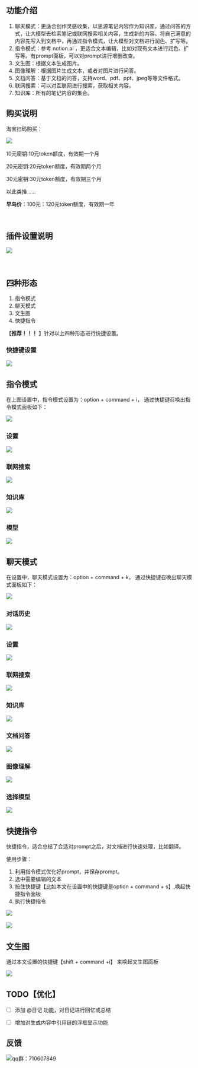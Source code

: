## 功能介绍
1. 聊天模式：更适合创作灵感收集，以思源笔记内容作为知识库，通过问答的方式，让大模型去检索笔记或联网搜索相关内容，生成新的内容。将自己满意的内容先写入到文档中，再通过指令模式，让大模型对文档进行润色、扩写等。
2. 指令模式：参考 notion.ai ，更适合文本编辑，比如对现有文本进行润色、扩写等。有prompt面板，可以对prompt进行增删改查。
3. 文生图：根据文本生成图片。
4. 图像理解：根据图片生成文本，或者对图片进行问答。
5. 文档问答：基于文档的问答，支持word、pdf、ppt、jpeg等等文件格式。
6. 联网搜索：可以对互联网进行搜索，获取相关内容。
7. 知识库：所有的笔记内容的集合。

## 购买说明

淘宝扫码购买：

​![](https://pub-a4fc15e05e5b45ae93e81825f01bfb69.r2.dev/files/20250221183928068.png)​

10元密钥:10元token额度，有效期一个月

20元密钥:20元token额度，有效期两个月

30元密钥:30元token额度，有效期三个月

以此类推……

**早鸟价**：100元：120元token额度，有效期一年

‍
## 插件设置说明

​![](https://pub-a4fc15e05e5b45ae93e81825f01bfb69.r2.dev/files/20250221183944898.png)​

‍

## 四种形态

1. 指令模式
2. 聊天模式
3. 文生图
4. 快捷指令

【**推荐！！！** 】针对以上四种形态进行快捷设置。

### 快捷键设置

​![](https://pub-a4fc15e05e5b45ae93e81825f01bfb69.r2.dev/files/20250221184003473.png)​

## 指令模式

在上图设置中，指令模式设置为：option + command + i， 通过快捷键召唤出指令模式面板如下：

​![](https://pub-a4fc15e05e5b45ae93e81825f01bfb69.r2.dev/files/20250221184018422.png)​

### 设置

​![](https://pub-a4fc15e05e5b45ae93e81825f01bfb69.r2.dev/files/20250221184027227.png)​

### 联网搜索

​![](https://pub-a4fc15e05e5b45ae93e81825f01bfb69.r2.dev/files/20250221184042457.png)​

### 知识库

​![](https://pub-a4fc15e05e5b45ae93e81825f01bfb69.r2.dev/files/20250221184107634.png)​

### 模型

​![](https://pub-a4fc15e05e5b45ae93e81825f01bfb69.r2.dev/files/20250221184116444.png)​

## 聊天模式

在设置中，聊天模式设置为：option + command + k， 通过快捷键召唤出聊天模式面板如下：

​![](https://pub-a4fc15e05e5b45ae93e81825f01bfb69.r2.dev/files/20250221184127293.png)​

### 对话历史

​![](https://pub-a4fc15e05e5b45ae93e81825f01bfb69.r2.dev/files/20250221184138335.png)​

### 设置

​![](https://pub-a4fc15e05e5b45ae93e81825f01bfb69.r2.dev/files/20250221184152726.png)​

### 联网搜索

​![](https://pub-a4fc15e05e5b45ae93e81825f01bfb69.r2.dev/files/20250221184202371.png)​

### 知识库

​![](https://pub-a4fc15e05e5b45ae93e81825f01bfb69.r2.dev/files/20250221184211358.png)​

### 文档问答

​![](https://pub-a4fc15e05e5b45ae93e81825f01bfb69.r2.dev/files/20250221184223677.png)​

### 图像理解

​![](https://pub-a4fc15e05e5b45ae93e81825f01bfb69.r2.dev/files/20250221184233729.png)​

### 选择模型

​![](https://pub-a4fc15e05e5b45ae93e81825f01bfb69.r2.dev/files/20250221184243783.png)​

## 快捷指令

快捷指令，适合总结了合适对prompt之后，对文档进行快速处理，比如翻译。

使用步骤：

1. 利用指令模式优化好prompt，并保存prompt。
2. 选中需要编辑的文本
3. 按住快捷键【比如本文在设置中的快捷键是option + command + s】,唤起快捷指令面板
4. 执行快捷指令

​![](https://pub-a4fc15e05e5b45ae93e81825f01bfb69.r2.dev/files/20250221184254433.png)​

​![](https://pub-a4fc15e05e5b45ae93e81825f01bfb69.r2.dev/files/20250221184305891.png)​

## 文生图

通过本文设置的快捷键【shift + command +i】 来唤起文生图面板

​![](https://pub-a4fc15e05e5b45ae93e81825f01bfb69.r2.dev/files/20250221184315666.png)​


## TODO【优化】

- [ ] 添加 @日记 功能，对日记进行回忆或总结
- [ ] 增加对生成内容中引用链的浮框显示功能



## 反馈 
![qq群：710607849](https://pub-a4fc15e05e5b45ae93e81825f01bfb69.r2.dev/file-repository/files/%E5%BD%92%E6%A1%A3_1737019531739/qq.jpg)